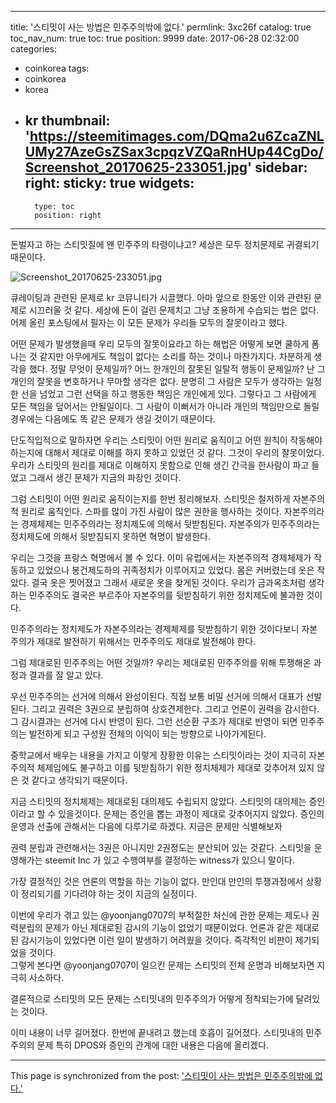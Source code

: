 
---
title: '스티밋이 사는 방법은 민주주의밖에 없다.'
permlink: 3xc26f
catalog: true
toc_nav_num: true
toc: true
position: 9999
date: 2017-06-28 02:32:00
categories:
- coinkorea
tags:
- coinkorea
- korea
- kr
thumbnail: 'https://steemitimages.com/DQma2u6ZcaZNLUMy27AzeGsZSax3cpqzVZQaRnHUp44CgDo/Screenshot_20170625-233051.jpg'
sidebar:
    right:
        sticky: true
widgets:
    -
        type: toc
        position: right
---


돈벌자고 하는 스티밋질에 왠 민주주의 타령이냐고? 
세상은 모두 정치문제로 귀결되기 때문이다.   

![Screenshot_20170625-233051.jpg](https://steemitimages.com/DQma2u6ZcaZNLUMy27AzeGsZSax3cpqzVZQaRnHUp44CgDo/Screenshot_20170625-233051.jpg)


큐레이팅과 관련된 문제로 kr 코뮤니티가 시끌했다. 아마 앞으로 한동안 이와 관련된 문제로 시끄러울 것 같다. 세상에 돈이 걸린 문제치고 그냥 조용하게 수습되는 법은 없다. 어제 올린 포스팅에서 필자는 이 모든 문제가 우리들 모두의 잘못이라고 했다. 

어떤 문제가 발생했을때 우리 모두의 잘못이요라고 하는 해법은 어떻게 보면 쿨하게 폼나는 것 같지만 아무에게도 책임이 없다는 소리를 하는 것이나 마찬가지다. 차분하게 생각을 했다. 정말 무엇이 문제일까? 어느 한개인의 잘못된 일탈적 행동이 문제일까? 난 그 개인의 잘못을 변호하거나 무마할 생각은 없다. 분명히 그 사람은 모두가 생각하는 일정한 선을 넘었고 그런 선택을 하고 행동한 책임은 개인에게 있다. 그렇다고 그 사람에게 모든 책임을 덮어서는 안될일이다. 그 사람이 이뻐서가 아니라 개인의 책임만으로 돌릴 경우에는 다음에도 똑 같은 문제가 생길 것이기 때문이다. 

단도직입적으로 말하자면 우리는 스티밋이 어떤 원리로 움직이고 어떤 원칙이 작동해야 하는지에 대해서 제대로 이해를 하지 못하고 있었던 것 같다. 그것이 우리의 잘못이었다. 우리가 스티밋의 원리를 제대로 이해하지 못함으로  인해 생긴 간극을 한사람이 파고 들었고 그래서 생긴 문제가 지금의 파장인 것이다. 

그럼 스티밋이 어떤 원리로 움직이는지를 한번 정리해보자. 스티밋은 철저하게 자본주의적 원리로 움직인다. 스파를 많이 가진 사람이 많은 권한을 행사하는 것이다. 자본주의라는 경제체제는 민주주의라는 정치제도에 의해서 뒷받침된다. 자본주의가 민주주의라는 정치제도에 의해서 뒷받침되지 못하면 혁명이 발생한다.

우리는 그것을 프랑스 혁명에서 볼 수 있다. 이미 유럽에서는 자본주의적 경제체제가 작동하고 있었으나 봉건제도하의 귀족정치가 이루어지고 있었다. 몸은 커버렸는데 옷은 작았다. 결국 옷은 찟어졌고 그래서 새로운 옷을 찾게된 것이다. 우리가 금과옥조처럼 생각하는 민주주의도 결국은 부르주아 자본주의를 뒷받침하기 위한 정치제도에 불과한 것이다. 

민주주의라는 정치제도가 자본주의라는 경제체제를 뒷받침하기 위한 것이다보니 자본주의가 제대로 발전하기 위해서는 민주주의도 제대로 발전해야 한다. 

그럼 제대로된 민주주의는 어떤 것일까? 우리는 제대로된 민주주의를 위해 투쟁해온 과정과 결과를 잘 알고 있다.

우선 민주주의는 선거에 의해서 완성이된다. 직접 보통 비밀 선거에 의해서 대표가 선발된다. 그리고 권력은 3권으로 분립하여 상호견제한다. 그리고 언론이 권력을 감시한다. 그 감시결과는 선거에 다시 반영이 된다. 그런 선순환 구조가 제대로 반영이 되면 민주주의는 발전하게 되고 구성원 전체의 이익이 되는 방향으로 나아가게된다. 

중학교에서 배우는 내용을 가지고 이렇게 장황한 이유는 스티밋이라는 것이 지극히 자본주의적 체제임에도 불구하고 이를 뒷받침하기 위한 정치체제가 제대로 갖추어져 있지 않은 것 같다고 생각되기 때문이다. 

지금 스티밋의 정치체제는 제대로된 대의제도 수립되지 않았다. 스티밋의 대의제는 증인이라고 할 수 있을것이다. 문제는 증인을 뽑는 과정이 제대로 갖추어지지 않았다. 증인의 운영과 선출에 관해서는 다음에 다루기로 하겠다. 지금은 문제만 식별해보자 

 권력 분립과 관련해서는 3권은 아니지만 2권정도는 분산되어 있는 것같다. 스티밋을 운영해가는 steemit Inc 가 있고 수행여부를 결정하는 witness가 있으니 말이다. 

가장 결정적인 것은 언론의 역할을 하는 기능이 없다. 만인대 만인의 투쟁과정에서 상황이 정리되기를 기다려야 하는 것이 지금의 실정이다. 

이번에 우리가 겪고 있는 @yoonjang0707의 부적절한 처신에 관한 문제는 제도나 권력분립의 문제가 아닌 제대로된 감시의 기능이 없었기 때문이었다. 언론과 같은 제대로된 감시기능이 있었다면 이런 일이 발생하기 어려웠을 것이다. 즉각적인 비판이 제기되었을 것이다.  
그렇게 본다면 @yoonjang0707이 일으킨 문제는 스티밋의 전체 운명과 비해보자면 지극히 사소하다. 

결론적으로 스티밋의 모든 문제는 스티밋내의 민주주의가 어떻게 정착되는가에 달려있는 것이다.  

이미 내용이 너무 길어졌다. 한번에 끝내려고 했는데 호흡이 길어졌다. 스티밋내의 민주주의의 문제 특히 DPOS와 증인의 관계에 대한 내용은 다음에 올리겠다.

- - -

This page is synchronized from the post: ['스티밋이 사는 방법은 민주주의밖에 없다.'](https://steemit.com/@oldstone/3xc26f)
